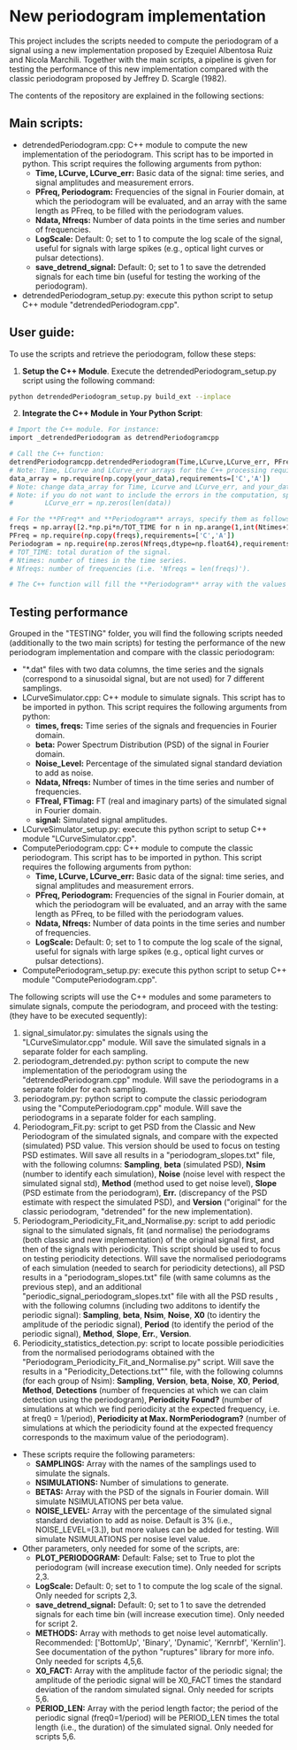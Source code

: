# New periodogram implementation

This project includes the scripts needed to compute the periodogram of a signal using a new implementation proposed by Ezequiel Albentosa Ruiz and Nicola Marchili. Together with the main scripts, a pipeline is given for testing the performance of this new implementation compared with the classic periodogram proposed by Jeffrey D. Scargle (1982).

The contents of the repository are explained in the following sections:

## Main scripts:
- detrendedPeriodogram.cpp: C++ module to compute the new implementation of the periodogram. This script has to be imported in python. This script requires the following arguments from python:
  - **Time, LCurve, LCurve_err:** Basic data of the signal: time series, and signal amplitudes and measurement errors.
  - **PFreq, Periodogram:** Frequencies of the signal in Fourier domain, at which the periodogram will be evaluated, and an array with the same length as PFreq, to be filled with the periodogram values.
  - **Ndata, Nfreqs:** Number of data points in the time series and number of frequencies.
  - **LogScale:** Default: 0; set to 1 to compute the log scale of the signal, useful for signals with large spikes (e.g., optical light curves or pulsar detections).
  - **save_detrend_signal:** Default: 0; set to 1 to save the detrended signals for each time bin (useful for testing the working of the periodogram).
- detrendedPeriodogram_setup.py: execute this python script to setup C++ module "detrendedPeriodogram.cpp".

## User guide:
To use the scripts and retrieve the periodogram, follow these steps:
1. **Setup the C++ Module**. Execute the detrendedPeriodogram_setup.py script using the following command:
```sh
python detrendedPeriodogram_setup.py build_ext --inplace
``` 
2. **Integrate the C++ Module in Your Python Script**:
```sh
# Import the C++ module. For instance:
import _detrendedPeriodogram as detrendPeriodogramcpp

# Call the C++ function:
detrendPeriodogramcpp.detrendedPeriodogram(Time,LCurve,LCurve_err, PFreq,Periodogram, Ndata,Nfreqs, LogScale, save_detrend_signal)
# Note: Time, LCurve and LCurve_err arrays for the C++ processing require a copy of the numpy arrays. For each of these arrays, use:
data_array = np.require(np.copy(your_data),requirements=['C','A'])
# Note: change data_array for Time, Lcurve and LCurve_err, and your_data with your times, lcurves and errors.
# Note: if you do not want to include the errors in the computation, specify:
#        LCurve_err = np.zeros(len(data))

# For the **PFreq** and **Periodogram** arrays, specify them as follows:
freqs = np.array([2.*np.pi*n/TOT_TIME for n in np.arange(1,int(Ntimes+1)/2))])
PFreq = np.require(np.copy(freqs),requirements=['C','A'])
Periodogram = np.require(np.zeros(Nfreqs,dtype=np.float64),requirements=['C','A'])
# TOT_TIME: total duration of the signal.
# Ntimes: number of times in the time series.
# Nfreqs: number of frequencies (i.e. 'Nfreqs = len(freqs)').

# The C++ function will fill the **Periodogram** array with the values of the periodogram evaluated at the frequencies in PFreq.
``` 

## Testing performance
Grouped in the "TESTING" folder, you will find the following scripts needed (additionally to the two main scripts) for testing the performance of the new periodogram implementation and compare with the classic periodogram:
- "*.dat" files with two data columns, the time series and the signals (correspond to a sinusoidal signal, but are not used) for 7 different samplings. 
- LCurveSimulator.cpp: C++ module to simulate signals. This script has to be imported in python. This script requires the following arguments from python:
  - **times, freqs:** Time series of the signals and frequencies in Fourier domain.
  - **beta:** Power Spectrum Distribution (PSD) of the signal in Fourier domain.
  - **Noise_Level:** Percentage of the simulated signal standard deviation to add as noise.
  - **Ndata, Nfreqs:** Number of times in the time series and number of frequencies.
  - **FTreal, FTimag:** FT (real and imaginary parts) of the simulated signal in Fourier domain.
  - **signal:** Simulated signal amplitudes.
- LCurveSimulator_setup.py: execute this python script to setup C++ module "LCurveSimulator.cpp".
- ComputePeriodogram.cpp: C++ module to compute the classic periodogram. This script has to be imported in python. This script requires the following arguments from python:
  - **Time, LCurve, LCurve_err:** Basic data of the signal: time series, and signal amplitudes and measurement errors.
  - **PFreq, Periodogram:** Frequencies of the signal in Fourier domain, at which the periodogram will be evaluated, and an array with the same length as PFreq, to be filled with the periodogram values.
  - **Ndata, Nfreqs:** Number of data points in the time series and number of frequencies.
  - **LogScale:** Default: 0; set to 1 to compute the log scale of the signal, useful for signals with large spikes (e.g., optical light curves or pulsar detections).
- ComputePeriodogram_setup.py: execute this python script to setup C++ module "ComputePeriodogram.cpp".

The following scripts will use the C++ modules and some parameters to simulate signals, compute the periodogram, and proceed with the testing: (they have to be executed sequently):
1. signal_simulator.py: simulates the signals using the "LCurveSimulator.cpp" module. Will save the simulated signals in a separate folder for each sampling.
2. periodogram_detrended.py: python script to compute the new implementation of the periodogram using the "detrendedPeriodogram.cpp" module. Will save the periodograms in a separate folder for each sampling.
3. periodogram.py: python script to compute the classic periodogram using the "ComputePeriodogram.cpp" module. Will save the periodograms in a separate folder for each sampling.
4. Periodogram_Fit.py: script to get PSD from the Classic and New Periodogram of the simulated signals, and compare with the expected (simulated) PSD value. This version should be used to focus on testing PSD estimates. Will save all results in a "periodogram_slopes.txt" file, with the following columns: **Sampling**, **beta** (simulated PSD), **Nsim** (number to identify each simulation), **Noise** (noise level with respect the simulated signal std), **Method** (method used to get noise level), **Slope** (PSD estimate from the periodogram), **Err.** (discrepancy of the PSD estimate with respect the simulated PSD), and **Version** ("original" for the classic periodogram, "detrended" for the new implementation).
5. Periodogram_Periodicity_Fit_and_Normalise.py: script to add periodic signal to the simulated signals, fit (and normalise) the periodograms (both classic and new implementation) of the original signal first, and then of the signals with periodicity. This script should be used to focus on testing periodicity detections. Will save the normalised periodograms of each simulation (needed to search for periodicity detections), all PSD results in a "periodogram_slopes.txt" file (with same columns as the previous step), and an additional "periodic_signal_periodogram_slopes.txt" file with all the PSD results , with the following columns (including two additons to identify the periodic signal): **Sampling**, **beta**, **Nsim**, **Noise**, **X0** (to identiry the amplitude of the periodic signal), **Period** (to identify the period of the periodic signal), **Method**, **Slope**, **Err.**, **Version**.
6. Periodicity_statistics_detection.py: script to locate possible periodicities from the normalised periodograms obtained with the "Periodogram_Periodicity_Fit_and_Normalise.py" script. Will save the results in a "Periodicity_Detections.txt"" file, with the following columns (for each group of Nsim): **Sampling**, **Version**, **beta**, **Noise**, **X0**, **Period**, **Method**, **Detections** (number of frequencies at which we can claim detection using the periodogram), **Periodicity Found?** (number of simulations at which we find periodicity at the expected frequency, i.e. at freq0 = 1/period), **Periodicity at Max. NormPeriodogram?** (number of simulations at which the periodicity found at the expected frequency corresponds to the maximum value of the periodogram).
- These scripts require the following parameters:
  - **SAMPLINGS:** Array with the names of the samplings used to simulate the signals.
  - **NSIMULATIONS:** Number of simulations to generate.
  - **BETAS:** Array with the PSD of the signals in Fourier domain. Will simulate NSIMULATIONS per beta value.
  - **NOISE_LEVEL:** Array with the percentage of the simulated signal standard deviation to add as noise. Default is 3% (i.e., NOISE_LEVEL=[3.]), but more values can be added for testing. Will simulate NSIMULATIONS per nosise level value.
- Other parameters, only needed for some of the scripts, are:
  - **PLOT_PERIODOGRAM:** Default: False; set to True to plot the periodogram (will increase execution time). Only needed for scripts 2,3.
  - **LogScale:** Default: 0; set to 1 to compute the log scale of the signal. Only needed for scripts 2,3.
  - **save_detrend_signal:** Default: 0; set to 1 to save the detrended signals for each time bin (will increase execution time). Only needed for script 2.
  - **METHODS:** Array with methods to get noise level automatically. Recommended: ['BottomUp', 'Binary', 'Dynamic', 'Kernrbf', 'Kernlin']. See documentation of the python "ruptures" library for more info. Only needed for scripts 4,5,6.
  - **X0_FACT:** Array with the amplitude factor of the periodic signal; the amplitude of the periodic signal will be X0_FACT times the standard deviation of the random simulated signal. Only needed for scripts 5,6.
  - **PERIOD_LEN:** Array with the period length factor; the period of the periodic signal (freq0=1/period) will be PERIOD_LEN times the total length (i.e., the duration) of the simulated signal. Only needed for scripts 5,6.
